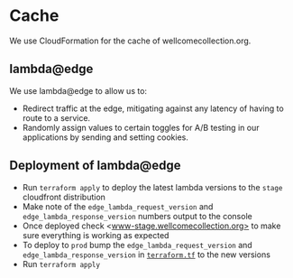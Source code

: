 # Cache

We use CloudFormation for the cache of wellcomecollection.org.


## lambda@edge

We use lambda@edge to allow us to:

* Redirect traffic at the edge, mitigating against any latency of having to route to a service.
* Randomly assign values to certain toggles for A/B testing in our applications by sending and setting cookies.

## Deployment of lambda@edge

* Run `terraform apply` to deploy the latest lambda versions to the `stage` cloudfront distribution
* Make note of the `edge_lambda_request_version` and `edge_lambda_response_version` numbers output to the console
* Once deployed check <www-stage.wellcomecollection.org> to make sure everything is working as expected
* To deploy to `prod` bump the `edge_lambda_request_version` and `edge_lambda_response_version` in [`terraform.tf`](./terraform.tf) to the new versions
* Run `terraform apply`
